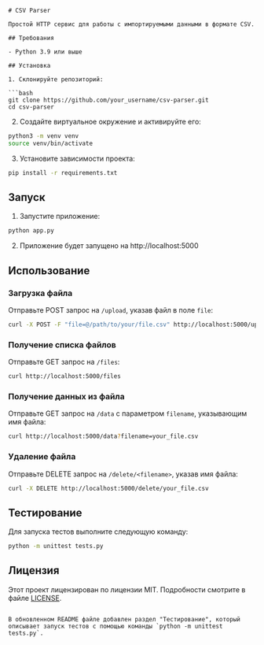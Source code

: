 

```
# CSV Parser

Простой HTTP сервис для работы с импортируемыми данными в формате CSV.

## Требования

- Python 3.9 или выше

## Установка

1. Склонируйте репозиторий:

```bash
git clone https://github.com/your_username/csv-parser.git
cd csv-parser
```

2. Создайте виртуальное окружение и активируйте его:

```bash
python3 -m venv venv
source venv/bin/activate
```

3. Установите зависимости проекта:

```bash
pip install -r requirements.txt
```

## Запуск

1. Запустите приложение:

```bash
python app.py
```

2. Приложение будет запущено на http://localhost:5000

## Использование

### Загрузка файла

Отправьте POST запрос на `/upload`, указав файл в поле `file`:

```bash
curl -X POST -F "file=@/path/to/your/file.csv" http://localhost:5000/upload
```

### Получение списка файлов

Отправьте GET запрос на `/files`:

```bash
curl http://localhost:5000/files
```

### Получение данных из файла

Отправьте GET запрос на `/data` с параметром `filename`, указывающим имя файла:

```bash
curl http://localhost:5000/data?filename=your_file.csv
```

### Удаление файла

Отправьте DELETE запрос на `/delete/<filename>`, указав имя файла:

```bash
curl -X DELETE http://localhost:5000/delete/your_file.csv
```

## Тестирование

Для запуска тестов выполните следующую команду:

```bash
python -m unittest tests.py
```

## Лицензия

Этот проект лицензирован по лицензии MIT. Подробности смотрите в файле [LICENSE](LICENSE).
```

В обновленном README файле добавлен раздел "Тестирование", который описывает запуск тестов с помощью команды `python -m unittest tests.py`.
